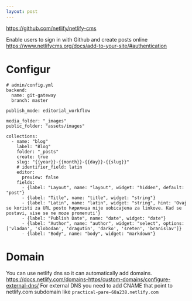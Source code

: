 ```yaml
---
layout: post
---
```


https://github.com/netlify/netlify-cms

Enable users to sign in with Github and create posts online
https://www.netlifycms.org/docs/add-to-your-site/#authentication

# Configur

```
# admin/config.yml
backend:
  name: git-gateway
  branch: master

publish_mode: editorial_workflow

media_folder: "_images"
public_folder: "assets/images"

collections:
  - name: "blog"
    label: "Blog"
    folder: "_posts"
    create: true 
    slug: "{{year}}-{{month}}-{{day}}-{{slug}}"
    # identifier_field: latin
    editor:
      preview: false
    fields:
      - {label: "Layout", name: "layout", widget: "hidden", default: "post"}
      - {label: "Title", name: "title", widget: "string"}
      - {label: "Latin", name: "latin", widget: "string", hint: 'Ovaj se koristi za URL posto ћирилица nije uobicajena za linkove. Kad se postavi, vise se ne moze promenuti'}
      - {label: "Publish Date", name: "date", widget: "date"}
      - {label: "Author", name: "author", widget: "select", options: ['vladan', 'slobodan', 'dragutin', 'darko', 'sreten', 'branislav']}
      - {label: "Body", name: "body", widget: "markdown"}
```

# Domain

You can use netlify dns so it can automatically add domains.
https://docs.netlify.com/domains-https/custom-domains/configure-external-dns/
For external DNS you need to add CNAME that point to netlify.com subdomain like
`practical-pare-68a238.netlify.com`
```
```
